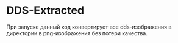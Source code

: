 # DDS-Extracted

При запуске данный код конвертирует все dds-изображения в директории в png-изображения без потери качества.
